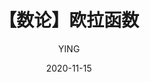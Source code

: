 ---
layout:   post          # 使用的布局（不需要改）
title:   【数论】欧拉函数         # 标题 
date:    2020-11-15       # 时间
author:   YING            # 作者
header-img: img/post-bg-hacker.jpg #这篇文章标题背景图片
catalog: true            # 是否归档
tags:                #标签
  - 数论
---